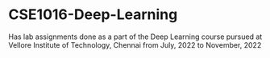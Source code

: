# CSE1016-Deep-Learning

Has lab assignments done as a part of the Deep Learning course pursued at Vellore Institute of Technology, Chennai from July, 2022 to November, 2022

